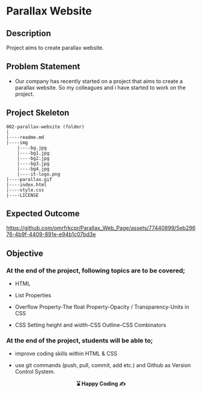 # Parallax Website



## Description

Project aims to create parallax website.

## Problem Statement

- Our company has recently started on a project that aims to create a parallax website. So my colleagues and i have started to work on the project.

## Project Skeleton

```
002-parallax-website (folder)
|
|----readme.md
|----img
    |----bg.jpg
    |----bg1.jpg
    |----bg2.jpg
    |----bg3.jpg
    |----bg4.jpg
    |----it-logo.png
|----parallax.gif
|----index.html
|----style.css
|----LICENSE
```

## Expected Outcome

https://github.com/omrfrkcpr/Parallax_Web_Page/assets/77440899/5eb29676-4b9f-4409-891e-e94b1c07bd3e

## Objective

### At the end of the project, following topics are to be covered;

- HTML

- List Properties

- Overflow Property-The float Property-Opacity / Transparency-Units in CSS

- CSS Setting height and width-CSS Outline-CSS Combinators

### At the end of the project, students will be able to;

- improve coding skills within HTML & CSS

- use git commands (push, pull, commit, add etc.) and Github as Version Control System.

<p align="center"> <strong>⌛ Happy Coding  ✍ </strong> </p>
